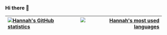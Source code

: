 <!--
**Heenawter/heenawter** is a ✨ _special_ ✨ repository because its `README.md` (this file) appears on your GitHub profile.

Here are some ideas to get you started:

- 🔭 I’m currently working on ...
- 🌱 I’m currently learning ...
- 👯 I’m looking to collaborate on ...
- 🤔 I’m looking for help with ...
- 💬 Ask me about ...
- 📫 How to reach me: ...
- 😄 Pronouns: ...
- ⚡ Fun fact: ...
-->

### Hi there 👋
| <a href="https://github.com/heenawter"><img src="https://github-readme-stats.vercel.app/api?username=heenawter&count_private=true&show_icons=true&text_color=3e3e3e&hide_border=true" alt="Hannah's GitHub statistics" /></a> | <a href="https://github.com/heenawter"><img src="https://github-readme-stats.vercel.app/api/top-langs/?username=heenawter&text_color=3e3e3e&hide_border=true&layout=compact" alt="Hannah's most used languages" /></a> |
| :----------- | -----------: |

